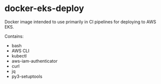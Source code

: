 # docker-eks-deploy
Docker image intended to use primarily in CI pipelines for deploying to AWS EKS.

Contains:
- bash
- AWS CLI
- kubectl
- aws-iam-authenticator
- curl
- jq
- py3-setuptools
